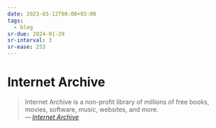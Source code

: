 ```yaml
---
date: 2023-03-12T00:00+03:00
tags:
  - blog
sr-due: 2024-01-29
sr-interval: 3
sr-ease: 253
---
```


# Internet Archive

> Internet Archive is a non-profit library of millions of free books, movies,
> software, music, websites, and more.\
> — <cite>[Internet Archive](https://archive.org/)</cite>
